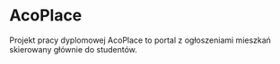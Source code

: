 # AcoPlace
Projekt pracy dyplomowej AcoPlace to portal z ogłoszeniami mieszkań skierowany głównie do studentów.

